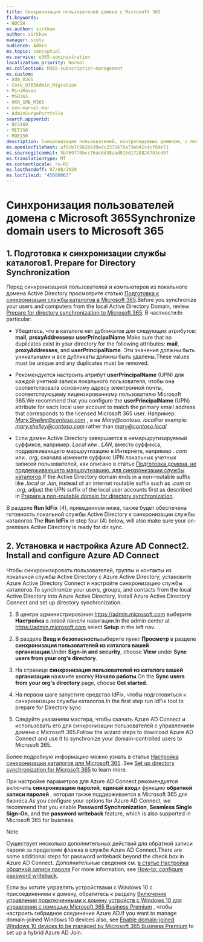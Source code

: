 ```yaml
---
title: Синхронизация пользователей домена с Microsoft 365
f1.keywords:
- NOCSH
ms.author: sirkkuw
author: sirkkuw
manager: scotv
audience: Admin
ms.topic: conceptual
ms.service: o365-administration
localization_priority: Normal
ms.collection: M365-subscription-management
ms.custom:
- Adm_O365
- Core_O365Admin_Migration
- MiniMaven
- MSB365
- OKR_SMB_M365
- seo-marvel-mar
- AdminSurgePortfolio
search.appverid:
- BCS160
- MET150
- MOE150
description: Синхронизация пользователей, контролируемых доменом, с помощью Microsoft 365 для бизнеса.
ms.openlocfilehash: af9cb7c9b2b639edc2375679a73ab41c4cf6de71
ms.sourcegitcommit: 5b769f74bcc76ac8d38aad815d1728824783cd9f
ms.translationtype: MT
ms.contentlocale: ru-RU
ms.lasthandoff: 07/08/2020
ms.locfileid: "45080063"
---
```

# <a name="synchronize-domain-users-to-microsoft-365"></a><span data-ttu-id="49d7c-103">Синхронизация пользователей домена с Microsoft 365</span><span class="sxs-lookup"><span data-stu-id="49d7c-103">Synchronize domain users to Microsoft 365</span></span>

## <a name="1-prepare-for-directory-synchronization"></a><span data-ttu-id="49d7c-104">1. Подготовка к синхронизации службы каталогов</span><span class="sxs-lookup"><span data-stu-id="49d7c-104">1. Prepare for Directory Synchronization</span></span> 

<span data-ttu-id="49d7c-105">Перед синхронизацией пользователей и компьютеров из локального домена Active Directory просмотрите статью [Подготовка к синхронизации службы каталогов в Microsoft 365](https://docs.microsoft.com/office365/enterprise/prepare-for-directory-synchronization).</span><span class="sxs-lookup"><span data-stu-id="49d7c-105">Before you synchronize your users and computers from the local Active Directory Domain, review [Prepare for directory synchronization to Microsoft 365](https://docs.microsoft.com/office365/enterprise/prepare-for-directory-synchronization).</span></span> <span data-ttu-id="49d7c-106">В частности:</span><span class="sxs-lookup"><span data-stu-id="49d7c-106">In particular:</span></span>

   - <span data-ttu-id="49d7c-107">Убедитесь, что в каталоге нет дубликатов для следующих атрибутов: **mail**, **proxyAddresses**и **userPrincipalName**.</span><span class="sxs-lookup"><span data-stu-id="49d7c-107">Make sure that no duplicates exist in your directory for the following attributes: **mail**, **proxyAddresses**, and **userPrincipalName**.</span></span> <span data-ttu-id="49d7c-108">Эти значения должны быть уникальными и все дубликаты должны быть удалены.</span><span class="sxs-lookup"><span data-stu-id="49d7c-108">These values must be unique and any duplicates must be removed.</span></span>
   
   - <span data-ttu-id="49d7c-109">Рекомендуется настроить атрибут **userPrincipalName** (UPN) для каждой учетной записи локального пользователя, чтобы она соответствовала основному адресу электронной почты, соответствующему лицензированному пользователю Microsoft 365.</span><span class="sxs-lookup"><span data-stu-id="49d7c-109">We recommend that you configure the **userPrincipalName** (UPN) attribute for each local user account to match the primary email address that corresponds to the licensed Microsoft 365 user.</span></span> <span data-ttu-id="49d7c-110">Например: *Mary.Shelley@contoso.com* , а не *Mary@contoso. local*</span><span class="sxs-lookup"><span data-stu-id="49d7c-110">For example: *mary.shelley@contoso.com* rather than *mary@contoso.local*</span></span>
   
   - <span data-ttu-id="49d7c-111">Если домен Active Directory завершается в немаршрутизируемый суффиксе, например. *Local* или *. LAN*, вместо суффикса, поддерживающего маршрутизацию в Интернете, например *. com* или *. org*, сначала измените суффикс UPN локальных учетных записей пользователей, как описано в статье [Подготовка домена, не поддерживающего маршрутизацию, для синхронизации службы каталогов](https://docs.microsoft.com/office365/enterprise/prepare-a-non-routable-domain-for-directory-synchronization).</span><span class="sxs-lookup"><span data-stu-id="49d7c-111">If the Active Directory domain ends in a non-routable suffix like *.local* or *.lan*, instead of an internet routable suffix such as *.com* or *.org*, adjust the UPN suffix of the local user accounts first as described in [Prepare a non-routable domain for directory synchronization](https://docs.microsoft.com/office365/enterprise/prepare-a-non-routable-domain-for-directory-synchronization).</span></span> 

<span data-ttu-id="49d7c-112">В разделе **Run IdFix** (4), приведенном ниже, также будет обеспечена готовность локальной службы Active Directory к синхронизации службы каталогов.</span><span class="sxs-lookup"><span data-stu-id="49d7c-112">The **Run IdFix** in step four (4) below, will also make sure your on-premises Active Directory is ready for dir sync.</span></span>

## <a name="2-install-and-configure-azure-ad-connect"></a><span data-ttu-id="49d7c-113">2. Установка и настройка Azure AD Connect</span><span class="sxs-lookup"><span data-stu-id="49d7c-113">2. Install and configure Azure AD Connect</span></span>

<span data-ttu-id="49d7c-114">Чтобы синхронизировать пользователей, группы и контакты из локальной службы Active Directory с Azure Active Directory, установите Azure Active Directory Connect и настройте синхронизацию службы каталогов.</span><span class="sxs-lookup"><span data-stu-id="49d7c-114">To synchronize your users, groups, and contacts from the local Active Directory into Azure Active Directory, install Azure Active Directory Connect and set up directory synchronization.</span></span> 

 1. <span data-ttu-id="49d7c-115">В центре администрирования <a href="https://go.microsoft.com/fwlink/p/?linkid=2024339" target="_blank">https://admin.microsoft.com</a> выберите **Настройка** в левой панели навигации.</span><span class="sxs-lookup"><span data-stu-id="49d7c-115">In the admin center at <a href="https://go.microsoft.com/fwlink/p/?linkid=2024339" target="_blank">https://admin.microsoft.com</a> select **Setup** in the left nav.</span></span>

 2. <span data-ttu-id="49d7c-116">В разделе **Вход и безопасность**выберите пункт **Просмотр** в разделе **синхронизация пользователей из каталога вашей организации**.</span><span class="sxs-lookup"><span data-stu-id="49d7c-116">Under **Sign-in and security**, choose **View**  under **Sync users from your org's directory**.</span></span>

 3. <span data-ttu-id="49d7c-117">На странице **синхронизация пользователей из каталога вашей организации** нажмите кнопку **Начало работы**.</span><span class="sxs-lookup"><span data-stu-id="49d7c-117">On the **Sync users from your org's directory** page, choose **Get started**.</span></span>

 4. <span data-ttu-id="49d7c-118">На первом шаге запустите средство IdFix, чтобы подготовиться к синхронизации службы каталогов.</span><span class="sxs-lookup"><span data-stu-id="49d7c-118">In the first step  run IdFix tool to prepare for Directory sync.</span></span>

 5. <span data-ttu-id="49d7c-119">Следуйте указаниям мастера, чтобы скачать Azure AD Connect и использовать его для синхронизации пользователей с управлением домена с Microsoft 365.</span><span class="sxs-lookup"><span data-stu-id="49d7c-119">Follow the wizard steps to download Azure AD Connect and use it to synchronize your domain-controlled users to Microsoft 365.</span></span>


<span data-ttu-id="49d7c-120">Более подробную информацию можно узнать в статье [Настройка синхронизации каталогов для Microsoft 365](https://docs.microsoft.com/office365/enterprise/set-up-directory-synchronization) .</span><span class="sxs-lookup"><span data-stu-id="49d7c-120">See [Set up directory synchronization for Microsoft 365](https://docs.microsoft.com/office365/enterprise/set-up-directory-synchronization) to learn more.</span></span>

<span data-ttu-id="49d7c-121">При настройке параметров для Azure AD Connect рекомендуется включить **синхронизацию паролей**, **единый вход**и функцию **обратной записи паролей** , которая также поддерживается в Microsoft 365 для бизнеса.</span><span class="sxs-lookup"><span data-stu-id="49d7c-121">As you configure your options for Azure AD Connect, we recommend that you enable **Password Synchronization**, **Seamless Single Sign-On**, and the **password writeback** feature, which is also supported in Microsoft 365 for business.</span></span>

> [!NOTE]
> <span data-ttu-id="49d7c-122">Существует несколько дополнительных действий для обратной записи пароля за пределами флажка в службе Azure AD Connect.</span><span class="sxs-lookup"><span data-stu-id="49d7c-122">There are some additional steps for password writeback beyond the check box in Azure AD Connect.</span></span> <span data-ttu-id="49d7c-123">Дополнительные сведения см. [в статье Настройка обратной записи пароля](https://docs.microsoft.com/azure/active-directory/authentication/howto-sspr-writeback).</span><span class="sxs-lookup"><span data-stu-id="49d7c-123">For more information, see [How-to: configure password writeback](https://docs.microsoft.com/azure/active-directory/authentication/howto-sspr-writeback).</span></span> 

<span data-ttu-id="49d7c-124">Если вы хотите управлять устройствами с Windows 10 с присоединением к домену, обратитесь к разделу [Включение управления подключенными к домену устройств с Windows 10 для управления с помощью Microsoft 365 Business Premium](manage-windows-devices.md) , чтобы настроить гибридное соединение Azure AD.</span><span class="sxs-lookup"><span data-stu-id="49d7c-124">If you want to manage domain-joined Windows 10 devices also, see [Enable domain-joined Windows 10 devices to be managed by Microsoft 365 Business Premium](manage-windows-devices.md) to set up a hybrid Azure AD Join.</span></span> 